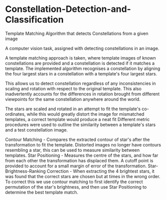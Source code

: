 # Constellation-Detection-and-Classification
Template Matching Algorithm that detects Constellations from a given image

A computer vision task, assigned with detecting constellations in an image. 

A template matching approach is taken, where template images of known constellations are provided and a constellation is detected if it matches a template.
The implemented algorithm recognises a constellation by aligning the four largest stars in a constellation with a template's four largest stars.

This allows us to detect constellation regardless of any inconsistencies in scaling and rotation with respect to the original template. This also inadvertently accounts for the differences in rotation brought from different viewpoints for the same constellation anywhere around the world.

The stars are scaled and rotated in an attempt to fit the template's co-ordinates, while this would greatly distort the image for mismatched templates, a correct template would produce a neat fit
Different metric procedures were used to outline the similarity between a template's stars and a test constellation image.

Contour Matching - Compares the extracted contour of star's after the transformation to fit the template. Distorted images no longer have contours resembling a star, this can be used to measure similarity between templates.
Star Positioning - Measures the centre of the stars, and how far from each other the transformation has displaced them. A cutoff point is provided to account for a small margin of error of the transformation.
Star-Brightness-Ranking Correction - When extracting the 4 brightest stars, it was found that the correct stars are chosen but at times in the wrong order. To correct this we use contour matching to first identify the correct permutation of the star's brightness, and then use Star Positioning to determine the best template match.
